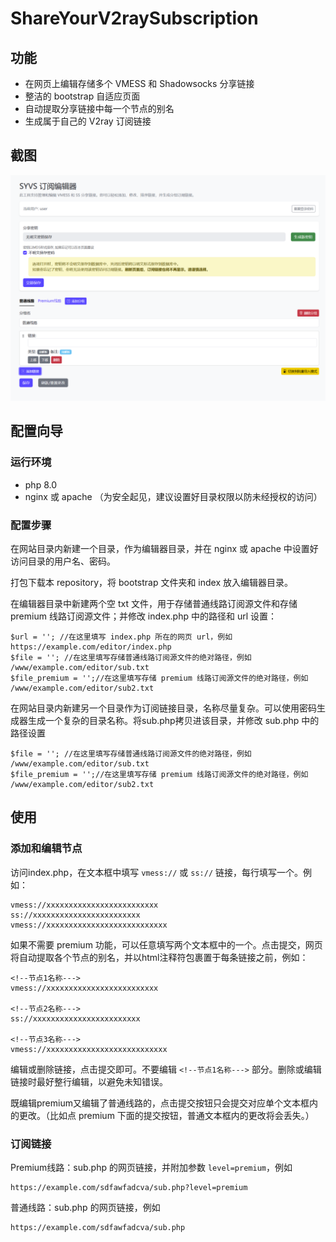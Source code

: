 # ShareYourV2raySubscription

## 功能
- 在网页上编辑存储多个 VMESS 和 Shadowsocks 分享链接
- 整洁的 bootstrap 自适应页面
- 自动提取分享链接中每一个节点的别名
- 生成属于自己的 V2ray 订阅链接

## 截图

![image](https://github.com/rickylsr/ShareYourV2raySubscription/blob/main/Screenshot.png)


## 配置向导

### 运行环境

- php 8.0
- nginx 或 apache （为安全起见，建议设置好目录权限以防未经授权的访问）

### 配置步骤

在网站目录内新建一个目录，作为编辑器目录，并在 nginx 或 apache 中设置好访问目录的用户名、密码。

打包下载本 repository，将 bootstrap 文件夹和 index 放入编辑器目录。

在编辑器目录中新建两个空 txt 文件，用于存储普通线路订阅源文件和存储 premium 线路订阅源文件；并修改 index.php 中的路径和 url 设置：

```
$url = ''; //在这里填写 index.php 所在的网页 url，例如 https://example.com/editor/index.php
$file = ''; //在这里填写存储普通线路订阅源文件的绝对路径，例如 /www/example.com/editor/sub.txt
$file_premium = '';//在这里填写存储 premium 线路订阅源文件的绝对路径，例如 /www/example.com/editor/sub2.txt
```

在网站目录内新建另一个目录作为订阅链接目录，名称尽量复杂。可以使用密码生成器生成一个复杂的目录名称。将sub.php拷贝进该目录，并修改 sub.php 中的路径设置

```
$file = ''; //在这里填写存储普通线路订阅源文件的绝对路径，例如 /www/example.com/editor/sub.txt
$file_premium = '';//在这里填写存储 premium 线路订阅源文件的绝对路径，例如 /www/example.com/editor/sub2.txt
```

## 使用

### 添加和编辑节点

访问index.php，在文本框中填写 `vmess://` 或 `ss://` 链接，每行填写一个。例如：

```
vmess://xxxxxxxxxxxxxxxxxxxxxxxxx
ss://xxxxxxxxxxxxxxxxxxxxxxxx
vmess://xxxxxxxxxxxxxxxxxxxxxxxxxxx
```

如果不需要 premium 功能，可以任意填写两个文本框中的一个。点击提交，网页将自动提取各个节点的别名，并以html注释符包裹置于每条链接之前，例如：

```
<!--节点1名称--->
vmess://xxxxxxxxxxxxxxxxxxxxxxxxx

<!--节点2名称--->
ss://xxxxxxxxxxxxxxxxxxxxxxxx

<!--节点3名称--->
vmess://xxxxxxxxxxxxxxxxxxxxxxxxxxx
```

编辑或删除链接，点击提交即可。不要编辑 ```<!--节点1名称--->``` 部分。删除或编辑链接时最好整行编辑，以避免未知错误。

既编辑premium又编辑了普通线路的，点击提交按钮只会提交对应单个文本框内的更改。（比如点 premium 下面的提交按钮，普通文本框内的更改将会丢失。）

### 订阅链接

Premium线路：sub.php 的网页链接，并附加参数 `level=premium`，例如
```
https://example.com/sdfawfadcva/sub.php?level=premium
```

普通线路：sub.php 的网页链接，例如
```
https://example.com/sdfawfadcva/sub.php
```
